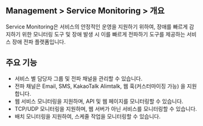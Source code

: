 ## Management > Service Monitoring > 개요

Service Monitoring은 서비스의 안정적인 운영을 지원하기 위하여, 장애를 빠르게 감지하기 위한 모니터링 도구 및 장애 발생 시 이를 빠르게 전파하기 도구를 제공하는 서비스 장애 전파 플랫폼입니다.

## 주요 기능
- 서비스 별 담당자 그룹 및 전파 채널을 관리할 수 있습니다.
- 전파 채널은 Email, SMS, KakaoTalk Alimtalk, 웹 훅(커스터마이징 가능) 을 지원합니다.
- 웹 서비스 모니터링을 지원하며, API 및 웹 페이지를 모니터링할 수 있습니다.
- TCP/UDP 모니터링을 지원하며, 웹 서버가 아닌 서비스를 모니터링할 수 있습니다.
- 배치 모니터링을 지원하여, 스케줄 작업을 모니터링할 수 있습니다.